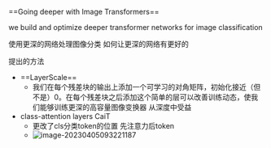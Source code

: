    ==Going deeper with Image Transformers==



we build and optimize deeper transformer networks for image classification

使用更深的网络处理图像分类 如何让更深的网络有更好的

提出的方法

- ==LayerScale==  
  - 我们在每个残差块的输出上添加一个可学习的对角矩阵，初始化接近（但不是）0。在每个残差块之后添加这个简单的层可以改善训练动态，使我们能够训练更深的高容量图像变换器 从深度中受益
- class-attention layers  CaiT
  - 更改了cls分类token的位置 先注意力后token
  - ![image-20230405093221187](https://zhangwenkang666.oss-cn-beijing.aliyuncs.com/image-20230405093221187.png)
